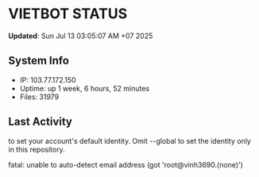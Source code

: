 # VIETBOT STATUS
**Updated**: Sun Jul 13 03:05:07 AM +07 2025

## System Info
- IP: 103.77.172.150
- Uptime: up 1 week, 6 hours, 52 minutes
- Files: 31979

## Last Activity

to set your account's default identity.
Omit --global to set the identity only in this repository.

fatal: unable to auto-detect email address (got 'root@vinh3690.(none)')
